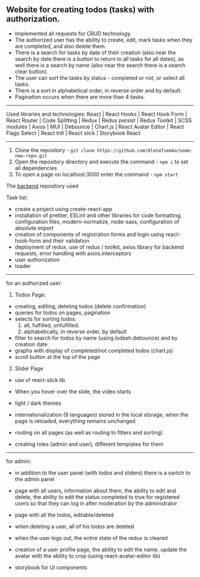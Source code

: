 ## Website for creating todos (tasks) with authorization.

- Implemented all requests for CRUD technology.
- The authorized user has the ability to create, edit, mark tasks when they are
  completed, and also delete them.
- There is a search for tasks by date of their creation (also near the search by
  date there is a button to return to all tasks for all dates), as well there is
  a search by name (also near the search there is a search clear button).
- The user can sort the tasks by status - completed or not, or select all tasks.
- There is a sort in alphabetical order, in reverse order and by default.
- Pagination occurs when there are more than 4 tasks.

---

Used libraries and technologies: React | React Hooks | React Hook Form | React
Router | Code Splitting | Redux | Redux persist | Redux Toolkit | SCSS modules |
Axios | MUI | Debounce | Chart.js | React Avatar Editor | React Flags Select |
React Intl | React slick | Storybook React

---

1. Clone the repository -
   `git clone https://github.com/OlenaTsemko/some-new-repo.git`
2. Open the repository directory and execute the command - `npm i` to set all
   dependencies
3. To open a page on localhost:3000 enter the command - `npm start`

The [backend](https://github.com/OlenaTsemko/todo-rest-api) repository used

Task list:

- create a project using create-react-app
- installation of prettier, ESLint and other libraries for code formatting,
  configuration files, modern-normalize, node-sass, configuration of absolute
  import
- creation of components of registration forms and login using react-hook-form
  and their validation
- deployment of redux, use of redux / toolkit, axios library for backend
  requests, error handling with axios.interceptors
- user authorization
- loader

---

for an authorized user:

1. Todos Page:

- creating, editing, deleting todos (delete confirmation)
- queries for todos on pages, pagination
- selects for sorting todos:
  1.  all, fulfilled, unfulfilled.
  2.  alphabetically, in reverse order, by default
- filter to search for todos by name (using lodash.debounce) and by creation
  date
- graphs with display of completed/not completed todos (chart.js)
- scroll button at the top of the page

2. Slider Page

- use of react-slick lib
- When you hover over the slide, the video starts

- light / dark themes
- internationalization (8 languages) stored in the local storage, when the page
  is reloaded, everything remains unchanged

- routing on all pages (as well as routing to filters and sorting)
- creating roles (admin and user), different templates for them

---

for admin:

- in addition to the user panel (with todos and sliders) there is a switch to
  the admin panel
- page with all users, information about them, the ability to edit and delete,
  the ability to edit the status completed to true for registered users so that
  they can log in after moderation by the administrator
- page with all the todos, editable/deleted

- when deleting a user, all of his todos are deleted
- when the user logs out, the entire state of the redux is cleared

- creation of a user profile page, the ability to edit the name, update the
  avatar with the ability to crop (using react-avatar-editor lib)
- storybook for UI components

